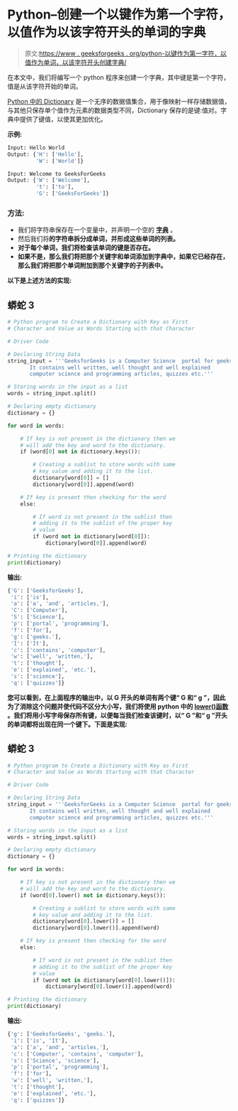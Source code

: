 # Python–创建一个以键作为第一个字符，以值作为以该字符开头的单词的字典

> 原文:[https://www . geeksforgeeks . org/python-以键作为第一字符，以值作为单词，以该字符开头创建字典/](https://www.geeksforgeeks.org/python-create-a-dictionary-with-key-as-first-character-and-value-as-words-starting-with-that-character/)

在本文中，我们将编写一个 python 程序来创建一个字典，其中键是第一个字符，值是从该字符开始的单词。

[Python 中的 Dictionary](https://www.geeksforgeeks.org/python-dictionary/) 是一个无序的数据值集合，用于像映射一样存储数据值，与其他只保存单个值作为元素的数据类型不同，Dictionary 保存的是键:值对。字典中提供了键值，以使其更加优化。

**示例:**

```py
Input: Hello World
Output: {'H': ['Hello'], 
         'W': ['World']}

Input: Welcome to GeeksForGeeks
Output: {'W': ['Welcome'], 
         't': ['to'], 
         'G': ['GeeksForGeeks']}

```

### 方法:

*   我们将字符串保存在一个变量中，并声明一个空的 [**字典**](https://www.geeksforgeeks.org/python-dictionary/) 。
*   然后我们将[](https://www.geeksforgeeks.org/python-string-split/)**的字符串拆分成单词，并形成这些单词的列表。**
*   **对于每个单词，我们将检查该单词的键是否存在。**
*   **如果不是，那么我们将把那个关键字和单词添加到字典中，如果它已经存在，那么我们将把那个单词附加到那个关键字的子列表中。**

****以下是上述方法的实现:****

## **蟒蛇 3**

```py
# Python program to Create a Dictionary with Key as First
# Character and Value as Words Starting with that Character

# Driver Code

# Declaring String Data
string_input = '''GeeksforGeeks is a Computer Science  portal for geeks.
       It contains well written, well thought and well explained
       computer science and programming articles, quizzes etc.'''

# Storing words in the input as a list
words = string_input.split()

# Declaring empty dictionary
dictionary = {}

for word in words:

    # If key is not present in the dictionary then we
    # will add the key and word to the dictionary.
    if (word[0] not in dictionary.keys()):

        # Creating a sublist to store words with same
        # key value and adding it to the list.
        dictionary[word[0]] = []
        dictionary[word[0]].append(word)

    # If key is present then checking for the word
    else:

        # If word is not present in the sublist then
        # adding it to the sublist of the proper key
        # value
        if (word not in dictionary[word[0]]):
            dictionary[word[0]].append(word)

# Printing the dictionary
print(dictionary)
```

****输出:****

```py
{'G': ['GeeksforGeeks'], 
 'i': ['is'], 
 'a': ['a', 'and', 'articles,'], 
 'C': ['Computer'],
 'S': ['Science'], 
 'p': ['portal', 'programming'], 
 'f': ['for'], 
 'g': ['geeks.'], 
 'I': ['It'], 
 'c': ['contains', 'computer'], 
 'w': ['well', 'written,'], 
 't': ['thought'],
 'e': ['explained', 'etc.'], 
 's': ['science'], 
 'q': ['quizzes']} 
```

**您可以看到，在上面程序的输出中，以 **G** 开头的单词有两个键“ **G** 和“ **g** ”，因此为了消除这个问题并使代码不区分大小写，我们将使用 python 中的 [**lower()函数**](https://www.geeksforgeeks.org/python-string-lower/) 。我们将用小写字母保存所有键，以便每当我们检查该键时，以“ **G** ”和“ **g** ”开头的单词都将出现在同一个键下。下面是实现:**

## **蟒蛇 3**

```py
# Python program to Create a Dictionary with Key as First
# Character and Value as Words Starting with that Character

# Driver Code

# Declaring String Data
string_input = '''GeeksforGeeks is a Computer Science  portal for geeks.
       It contains well written, well thought and well explained
       computer science and programming articles, quizzes etc.'''

# Storing words in the input as a list
words = string_input.split()

# Declaring empty dictionary
dictionary = {}

for word in words:

    # If key is not present in the dictionary then we
    # will add the key and word to the dictionary.
    if (word[0].lower() not in dictionary.keys()):

        # Creating a sublist to store words with same
        # key value and adding it to the list.
        dictionary[word[0].lower()] = []
        dictionary[word[0].lower()].append(word)

    # If key is present then checking for the word
    else:

        # If word is not present in the sublist then
        # adding it to the sublist of the proper key
        # value
        if (word not in dictionary[word[0].lower()]):
            dictionary[word[0].lower()].append(word)

# Printing the dictionary
print(dictionary)
```

****输出:****

```py
{'g': ['GeeksforGeeks', 'geeks.'],
 'i': ['is', 'It'],
 'a': ['a', 'and', 'articles,'], 
 'c': ['Computer', 'contains', 'computer'], 
 's': ['Science', 'science'], 
 'p': ['portal', 'programming'], 
 'f': ['for'], 
 'w': ['well', 'written,'], 
 't': ['thought'], 
 'e': ['explained', 'etc.'], 
 'q': ['quizzes']} 
```